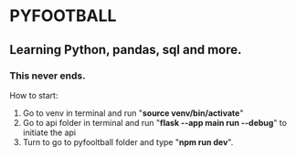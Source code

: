 # PYFOOTBALL
## Learning Python, pandas, sql and more.
### This never ends.

How to start:

1. Go to venv in terminal and run "**source venv/bin/activate**"
2. Go to api folder in terminal and run "**flask --app main run --debug**" to initiate the api
3. Turn to go to pyfooltball folder and type "**npm run dev**". 

